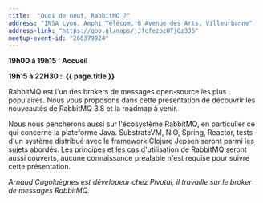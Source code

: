 ```yaml
---
title:  "Quoi de neuf, RabbitMQ ?"
address: "INSA Lyon, Amphi Télécom, 6 Avenue des Arts, Villeurbanne"
address-link: "https://goo.gl/maps/jJfcfezozUTjGz3J6"
meetup-event-id: "266379924"
---
```


**19h00 à 19h15 : Accueil**

**19h15 à 22H30 :  {{ page.title }}**

RabbitMQ est l'un des brokers de messages open-source les plus populaires. Nous vous proposons dans cette présentation de découvrir les nouveautés de RabbitMQ 3.8 et la roadmap à venir.

Nous nous pencherons aussi sur l'écosystème RabbitMQ, en particulier ce qui concerne la plateforme Java. SubstrateVM, NIO,
Spring, Reactor, tests d'un système distribué avec le framework Clojure Jepsen seront parmi les sujets abordés.
Les principes et les cas d'utilisation de RabbitMQ seront aussi couverts, aucune connaissance préalable n'est requise pour suivre cette présentation.

*Arnaud Cogoluègnes est dévelopeur chez Pivotal, il travaille sur le broker de messages RabbitMQ.*

